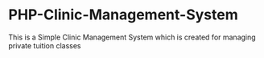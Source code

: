 # PHP-Clinic-Management-System
This is a Simple Clinic Management System which is created for managing private tuition classes

